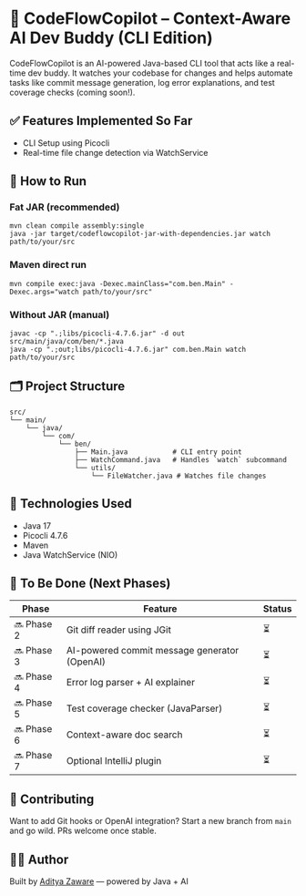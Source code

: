 # 🧠 CodeFlowCopilot – Context-Aware AI Dev Buddy (CLI Edition)

CodeFlowCopilot is an AI-powered Java-based CLI tool that acts like a real-time dev buddy.
It watches your codebase for changes and helps automate tasks like commit message generation, log error explanations, and test coverage checks (coming soon!).

## ✅ Features Implemented So Far

- CLI Setup using Picocli
- Real-time file change detection via WatchService

## 🔧 How to Run

### Fat JAR (recommended)
```
mvn clean compile assembly:single
java -jar target/codeflowcopilot-jar-with-dependencies.jar watch path/to/your/src
```

### Maven direct run
```
mvn compile exec:java -Dexec.mainClass="com.ben.Main" -Dexec.args="watch path/to/your/src"
```

### Without JAR (manual)
```
javac -cp ".;libs/picocli-4.7.6.jar" -d out src/main/java/com/ben/*.java
java -cp ".;out;libs/picocli-4.7.6.jar" com.ben.Main watch path/to/your/src
```

## 🗂️ Project Structure

```
src/
└── main/
    └── java/
        └── com/
            └── ben/
                ├── Main.java           # CLI entry point
                ├── WatchCommand.java   # Handles `watch` subcommand
                └── utils/
                    └── FileWatcher.java # Watches file changes
```

## 📌 Technologies Used

- Java 17
- Picocli 4.7.6
- Maven
- Java WatchService (NIO)

## 🚧 To Be Done (Next Phases)

| Phase       | Feature                                     | Status |
|-------      |-------------------------------------------- |--------|
| 🔜 Phase 2 | Git diff reader using JGit                   | ⏳ |
| 🔜 Phase 3 | AI-powered commit message generator (OpenAI) | ⏳ |
| 🔜 Phase 4 | Error log parser + AI explainer              | ⏳ |
| 🔜 Phase 5 | Test coverage checker (JavaParser)           | ⏳ |
| 🔜 Phase 6 | Context-aware doc search                     | ⏳ |
| 🔜 Phase 7 | Optional IntelliJ plugin                     | ⏳ |

## 💬 Contributing

Want to add Git hooks or OpenAI integration? Start a new branch from `main` and go wild. PRs welcome once stable.

## 👨‍💻 Author

Built by [Aditya Zaware](https://github.com/adityazaware1) — powered by Java + AI
